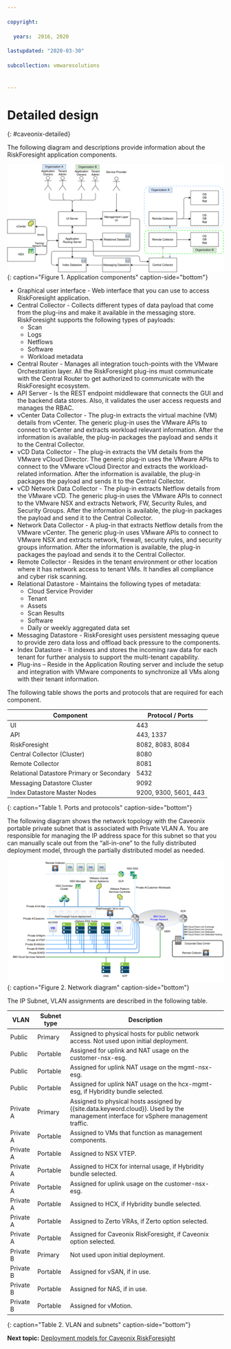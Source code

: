 ```yaml
---

copyright:

  years:  2016, 2020

lastupdated: "2020-03-30"

subcollection: vmwaresolutions


---
```


# Detailed design
{: #caveonix-detailed}

The following diagram and descriptions provide information about the RiskForesight application components.

![Application components](../../images/caveonix-app-components.svg "Application components"){: caption="Figure 1. Application components" caption-side="bottom"}


-	Graphical user interface - Web interface that you can use to access RiskForesight application.
-	Central Collector - Collects different types of data payload that come from the plug-ins and make it available in the messaging store. RiskForesight supports the following types of payloads:
    - Scan
    - Logs
    - Netflows
    - Software
    - Workload metadata
- Central Router - Manages all integration touch-points with the VMware Orchestration layer. All the RiskForesight plug-ins must communicate with the Central Router to get authorized to communicate with the RiskForesight ecosystem.
-	API Server - Is the REST endpoint middleware that connects the GUI and the backend data stores. Also, it validates the user access requests and manages the RBAC.
-	vCenter Data Collector - The plug-in extracts the virtual machine (VM) details from vCenter. The generic plug-in uses the VMware APIs to connect to vCenter and extracts workload relevant information. After the information is available, the plug-in packages the payload and sends it to the Central Collector.
-	vCD Data Collector - The plug-in extracts the VM details from the VMware vCloud Director. The generic plug-in uses the VMware APIs to connect to the VMware vCloud Director and extracts the workload-related information. After the information is available, the plug-in packages the payload and sends it to the Central Collector.
-	vCD Network Data Collector - The plug-in extracts Netflow details from the VMware vCD. The generic plug-in uses the VMware APIs to connect to the VMware NSX and extracts Network, FW, Security Rules, and Security Groups. After the information is available, the plug-in packages the payload and send it to the Central Collector.
-	Network Data Collector - A plug-in that extracts Netflow details from the VMware vCenter. The generic plug-in uses VMware APIs to connect to VMware NSX and extracts network, firewall, security rules, and security groups information. After the information is available, the plug-in packages the payload and sends it to the Central Collector.
-	Remote Collector - Resides in the tenant environment or other location where it has network access to tenant VMs. It handles all compliance and cyber risk scanning.
-	Relational Datastore - Maintains the following types of metadata:
    - Cloud Service Provider
    - Tenant
    - Assets
    - Scan Results
    - Software
    - Daily or weekly aggregated data set
- Messaging Datastore - RiskForesight uses persistent messaging queue to provide zero data loss and offload back pressure to the components.
- Index Datastore - It indexes and stores the incoming raw data for each tenant for further analysis to support the multi-tenant capability.
- Plug-ins – Reside in the Application Routing server and include the setup and integration with VMware components to synchronize all VMs along with their tenant information.

The following table shows the ports and protocols that are required for each component.

|Component	|Protocol / Ports|
|---|---|
|UI|443|
|API|443, 1337|
|RiskForesight|8082, 8083, 8084|
|Central Collector (Cluster)|8080|
|Remote Collector|8081|
|Relational Datastore Primary or Secondary|5432|
|Messaging Datastore Cluster|9092|
|Index Datastore Master Nodes|9200, 9300, 5601, 443|
{: caption="Table 1. Ports and protocols" caption-side="bottom"}

The following diagram shows the network topology with the Caveonix portable private subnet that is associated with Private VLAN A. You are responsible for managing the IP address space for this subnet so that you can manually scale out from the “all-in-one” to the fully distributed deployment model, through the partially distributed model as needed.

![Network diagram](../../images/caveonix-network.svg "Network diagram"){: caption="Figure 2. Network diagram" caption-side="bottom"}

The IP Subnet, VLAN assignments are described in the following table.

|VLAN 	|Subnet type 	|Description|
|---|---|---|
|Public 	|Primary 	|Assigned to physical hosts for public network access. Not used upon initial deployment.|
|Public	|Portable 	|Assigned for uplink and NAT usage on the customer-nsx-esg.|
|Public	|Portable 	|Assigned for uplink NAT usage on the mgmt-nsx-esg.|
|Public	|Portable 	|Assigned for uplink NAT usage on the hcx-mgmt-esg, if Hybridity bundle selected.|
|Private A 	|Primary 	|Assigned to physical hosts assigned by {{site.data.keyword.cloud}}. Used by the management interface for vSphere management traffic.|
|Private A 	|Portable 	|Assigned to VMs that function as management components.|
|Private A 	|Portable 	|Assigned to NSX VTEP.|
|Private A 	|Portable 	|Assigned to HCX for internal usage, if Hybridity bundle selected.|
|Private A 	|Portable 	|Assigned for uplink usage on the customer-nsx-esg.|
|Private A 	|Portable 	|Assigned to HCX, if Hybridity bundle selected.|
|Private A 	|Portable 	|Assigned to Zerto VRAs, if Zerto option selected.|
|Private A 	|Portable 	|Assigned for Caveonix RiskForesight, if Caveonix option selected.|
|Private B	|Primary	|Not used upon initial deployment.|
|Private B 	|Portable 	|Assigned for vSAN, if in use.|
|Private B 	|Portable 	|Assigned for NAS, if in use.|
|Private B 	|Portable 	|Assigned for vMotion.|
{: caption="Table 2. VLAN and subnets" caption-side="bottom"}

**Next topic:** [Deployment models for Caveonix RiskForesight](/docs/vmwaresolutions?topic=vmwaresolutions-caveonix-deploy)
